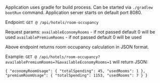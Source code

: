 Application uses gradle for build process. Can be started via `./gradlew bootRun` command.
Application server starts on default port 8080.

Endpoint:
`GET @ /api/hotels/room-occupancy`

Request params:
`availableEconomyRooms` - if not passed default 0 will be used
`availablePremiumRooms`  - if not passed default 0 will be used

Above endpoint returns room occupancy calculation in JSON format.

Example:
`GET @ /api/hotels/room-occupancy?availablePremiumRooms=7&availableEconomyRooms=1`
will return JSON:

`{
  "economyRoomUsage": {
    "totalSpending": 45,
    "usedRooms": 1
  },
  "premiumRoomUsage": {
    "totalSpending": 1153,
    "usedRooms": 7
  }
}`

